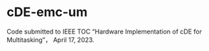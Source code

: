 # cDE-emc-um
Code submitted to IEEE TOC “Hardware Implementation of cDE for Multitasking”， April 17, 2023.
